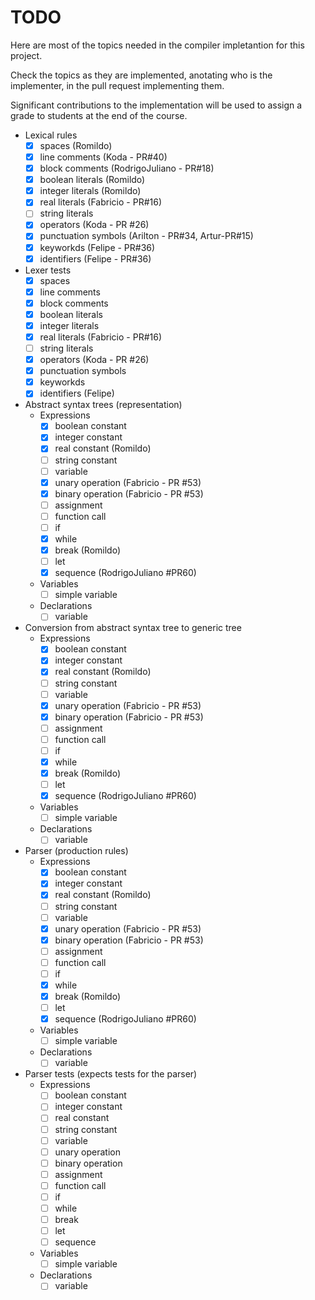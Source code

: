 # TODO

Here are most of the topics needed in the compiler impletantion for this project.

Check the topics as they are implemented, anotating who is the implementer, in the pull request implementing them.

Significant contributions to the implementation will be used to assign a grade to students at the end of the course.

- Lexical rules
   - [x] spaces (Romildo)
   - [x] line comments (Koda - PR#40)
   - [x] block comments (RodrigoJuliano - PR#18)
   - [x] boolean literals (Romildo)
   - [x] integer literals (Romildo)
   - [x] real literals (Fabricio - PR#16)
   - [ ] string literals
   - [x] operators (Koda - PR #26)
   - [x] punctuation symbols (Arilton - PR#34, Artur-PR#15)
   - [x] keyworkds (Felipe - PR#36)
   - [x] identifiers (Felipe - PR#36)
   
- Lexer tests
   - [x] spaces
   - [x] line comments
   - [x] block comments
   - [x] boolean literals
   - [x] integer literals
   - [x] real literals (Fabricio - PR#16)
   - [ ] string literals
   - [x] operators (Koda - PR #26)
   - [x] punctuation symbols
   - [x] keyworkds
   - [x] identifiers (Felipe)

- Abstract syntax trees (representation)
   - Expressions
     - [x] boolean constant
     - [x] integer constant
     - [x] real constant (Romildo)
     - [ ] string constant
     - [ ] variable
     - [x] unary operation  (Fabricio - PR #53)
     - [x] binary operation  (Fabricio - PR #53)
     - [ ] assignment
     - [ ] function call
     - [ ] if
     - [x] while
     - [x] break (Romildo)
     - [ ] let
     - [x] sequence (RodrigoJuliano #PR60)
   - Variables
     - [ ] simple variable
   - Declarations
     - [ ] variable

- Conversion from abstract syntax tree to generic tree
   - Expressions
     - [x] boolean constant
     - [x] integer constant
     - [x] real constant (Romildo)
     - [ ] string constant
     - [ ] variable
     - [x] unary operation  (Fabricio - PR #53)
     - [x] binary operation  (Fabricio - PR #53)
     - [ ] assignment
     - [ ] function call
     - [ ] if
     - [x] while
     - [x] break (Romildo)
     - [ ] let
     - [x] sequence (RodrigoJuliano #PR60)
   - Variables
     - [ ] simple variable
   - Declarations
     - [ ] variable

- Parser (production rules)
   - Expressions
     - [x] boolean constant
     - [x] integer constant
     - [x] real constant (Romildo)
     - [ ] string constant
     - [ ] variable
     - [x] unary operation  (Fabricio - PR #53)
     - [x] binary operation  (Fabricio - PR #53)
     - [ ] assignment
     - [ ] function call
     - [ ] if
     - [x] while
     - [x] break (Romildo)
     - [ ] let
     - [x] sequence (RodrigoJuliano #PR60)
   - Variables
     - [ ] simple variable
   - Declarations
     - [ ] variable

- Parser tests (expects tests for the parser)
   - Expressions
     - [ ] boolean constant
     - [ ] integer constant
     - [ ] real constant
     - [ ] string constant
     - [ ] variable
     - [ ] unary operation
     - [ ] binary operation
     - [ ] assignment
     - [ ] function call
     - [ ] if
     - [ ] while
     - [ ] break
     - [ ] let
     - [ ] sequence
   - Variables
     - [ ] simple variable
   - Declarations
     - [ ] variable
